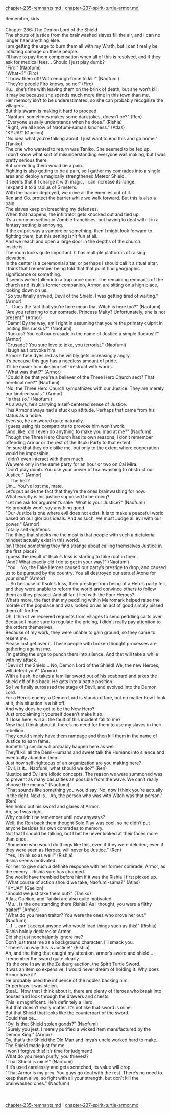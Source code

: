 [chapter-235-remnants.md](./chapter-235-remnants.md) | [chapter-237-spirit-turtle-armor.md](./chapter-237-spirit-turtle-armor.md) <br/>
<br/>
Remember, kids<br/>
<br/>
Chapter 236: The Demon Lord of the Shield<br/>
The shouts of justice from the brainwashed slaves fill the air, and I can no longer hear anything else.<br/>
I am getting the urge to burn them all with my Wrath, but I can’t really be inflicting damage on these people.<br/>
I’ll have to pay them compensation when all of this is resolved, and if they ask for medical fees… Should I just play dumb?<br/>
"Firo." (Naofumi)<br/>
"What~?" (Firo)<br/>
"Throw them off! With enough force to kill!" (Naofumi)<br/>
"They’re people Firo knows, so no!" (Firo)<br/>
Ku… she’s fine with leaving them on the brink of death, but she won’t kill.<br/>
It may be because she spends much more time in this town than me.<br/>
Her memory isn’t to be underestimated, so she can probably recognize the villagers.<br/>
But this swarm is making it hard to proceed.<br/>
"Naofumi sometimes makes some dark jokes, doesn’t he?" (Ren)<br/>
"Everyone usually understands when he does." (Rishia)<br/>
"Right, we all know of Naofumi-sama’s kindness." (Atlas)<br/>
"KYUA!" (Gaelion)<br/>
"No idea what you’re talking about. I just want to end this and go home." (Taniko)<br/>
The one who wanted to return was Taniko. She seemed to be fed up.<br/>
I don’t know what sort of misunderstanding everyone was making, but I was pretty serious there.<br/>
But correcting them would be a pain.<br/>
Fighting is also getting to be a pain, so I gather my comrades into a single area and deploy a magically strengthened Meteor Shield.<br/>
It seems that if I charge it with magic, I can increase its range.<br/>
I expand it to a radius of 5 meters.<br/>
With the barrier deployed, we drive all the enemies out of it.<br/>
Ren and Co. protect the barrier while we walk forward. But this is also a pain.<br/>
The slaves keep on breaching my defenses.<br/>
When that happens, the infiltrator gets knocked out and tied up.<br/>
It’s a common setting in Zombie franchises, but having to deal with it in a fantasy setting is annoying.<br/>
If the culprit was a vampire or something, then I might look forward to fighting them, but this setting isn’t fun at all.<br/>
And we reach and open a large door in the depths of the church.<br/>
Inside is…<br/>
The room looks quite important. It has multiple platforms of raising elevation.<br/>
In the center is a ceremonial altar, or perhaps I should call it a ritual altar.<br/>
I think that I remember being told that that point had geographic significance or something.<br/>
It seems we’ve fallen into a trap once more. The remaining remnants of the church and Itsuki’s former companion, Armor, are sitting on a high place, looking down on us.<br/>
"So you finally arrived, Devil of the Shield. I was getting tired of waiting." (Armor)<br/>
"… Does the fact that you’re here mean that Witch is here too?" (Naofumi)<br/>
"Are you referring to our comrade, Princess Malty? Unfortunately, she is not present." (Armor)<br/>
"Damn! By the way, am I right in assuming that you’re the primary culprit in inciting this ruckus?" (Naofumi)<br/>
"Ruckus? You call our crusade in the name of Justice a simple Ruckus!?" (Armor)<br/>
"Crusade? You sure love to joke, you terrorist." (Naofumi)<br/>
I laugh as I provoke him.<br/>
Armor’s face dyes red as he visibly gets increasingly angry.<br/>
It’s because this guy has a needless amount of pride.<br/>
It’ll be easier to make him self-destruct with words.<br/>
"What was that!?" (Armor)<br/>
"Could it be that you’re a believer of the Three Hero Church sect? That heretical one?" (Naofumi)<br/>
"No, the Three Hero Church sympathizes with our Justice. They are merely our kindred souls." (Armor)<br/>
"Is that so." (Naofumi)<br/>
As always, he’s carrying a self-centered sense of Justice.<br/>
This Armor always had a stuck up attitude. Perhaps that came from his status as a noble.<br/>
Even so, he answered quite naturally.<br/>
I guess using his compatriots to provoke him won’t work.<br/>
"And, like, did I even do anything to make you mad at me?" (Naofumi)<br/>
Though the Three Hero Church has its own reasons, I don’t remember offending Armor or the rest of the Itsuki Party to that extent.<br/>
I’m sure that they do dislike me, but only to the extent where cooperation would be impossible.<br/>
I didn’t even interact with them much.<br/>
We were only in the same party for an hour or two on Cal Mira.<br/>
"Don’t play dumb. You use your power of brainwashing to obstruct our Justice!" (Armor)<br/>
… The hell?<br/>
Um… You’ve lost me, mate.<br/>
Let’s put aside the fact that they’re the ones brainwashing for now.<br/>
What exactly is his justice supposed to be doing?<br/>
"Let me ask for argument’s sake. What is your Justice?" (Naofumi)<br/>
He probably won’t say anything good.<br/>
"Our Justice is one where evil does not exist. It is to make a peaceful world based on our glorious ideals. And as such, we must Judge all evil with our power!" (Armor)<br/>
Totally self-righteous.<br/>
The thing that shocks me the most is that people with such a dictatorial mindset actually exist in this world.<br/>
Isn’t there something they find strange about calling themselves Justice in the first place?<br/>
I guess the result of Itsuki’s loss is starting to take root in them.<br/>
"And? What exactly did I do to get in your way?" (Naofumi)<br/>
"You… No, the Fake Heroes caused our party’s prestige to drop, and caused us to be pursued by the country. You all destroyed our status! Atone for your sins!" (Armor)<br/>
… So because of Itsuki’s loss, their prestige from being of a Hero’s party fell, and they were unable to reform the world and convince others to follow them as they pleased. And all fault lied with the Four Heroes?<br/>
What’s more, the fact that my peddling within Melromark helped raise the morale of the populace and was looked on as an act of good simply pissed them off further.<br/>
Oh, I think I’ve received requests from villages to send peddling carts over.<br/>
Because I made sure to regulate the pricing, I didn’t really pay attention to the orders themselves.<br/>
Because of my work, they were unable to gain ground, so they came to resent me.<br/>
Please just get over it. These people with broken thought processes are gathering against me.<br/>
I’m getting the urge to punch them into silence. And that will take a while with my attack.<br/>
"Devil of the Shield… No, Demon Lord of the Shield! We, the new Heroes, will defeat you!" (Armor)<br/>
With a flash, he takes a familiar sword out of his scabbard and takes the shield off of his back. He gets into a battle position.<br/>
So I’ve finally surpassed the stage of Devil, and evolved into the Demon Lord.<br/>
For a Hero’s enemy, a Demon Lord is standard fare, but no matter how I look at it, this situation is a bit off.<br/>
And why does he get to be the New Hero?<br/>
Just proclaiming it yourself doesn’t make it so.<br/>
If I lose here, will all the fault of this incident fall to me?<br/>
Now that I think about it, there’s no need for them to use my slaves in their rebellion.<br/>
They could simply have them rampage and then kill them in the name of Justice to earn fame.<br/>
Something similar will probably happen here as well.<br/>
They’ll kill all the Demi-Humans and sweet talk the Humans into silence and eventually abandon them.<br/>
Just how self-righteous of an organization are you making here?<br/>
"Evil, is it… Naofumi, what should we do?" (Ren)<br/>
"Justice and Evil are idiotic concepts. The reason we were summoned was to prevent as many casualties as possible from the wave. We can’t really choose the means." (Naofumi)<br/>
"That sounds like something you would say. No, now I think you’re actually in the right. Next is… Ah, the person who was with Witch was that person." (Ren)<br/>
Ren holds out his sword and glares at Armor.<br/>
Ah, so I was right.<br/>
Why couldn’t he remember until now anyways?<br/>
Well, the Ren back them thought Solo Play was cool, so he didn’t put anyone besides his own comrades to memory.<br/>
Not that I should be talking, but I bet he never looked at their faces more than once.<br/>
"Someone who would do things like this, even if they were deluded, even if they were seen as Heroes, will never be Justice." (Ren)<br/>
"Yes, I think so as well!" (Rishia)<br/>
Rishia seems motivated.<br/>
For her to give such a definite response with her former comrade, Armor, as the enemy… Rishia sure has changed.<br/>
She would have trembled before him if it was the Rishia I first picked up.<br/>
"What course of action should we take, Naofumi-sama?" (Atlas)<br/>
"KYUA!" (Gaelion)<br/>
"Should we just take them out?" (Taniko)<br/>
Atlas, Gaelion, and Taniko are also quite motivated.<br/>
"Mu… Is the one standing there Rishia? As I thought, you were a filthy traitor!" (Armor)<br/>
"What do you mean traitor? You were the ones who drove her out." (Naofumi)<br/>
"…I … can’t accept anyone who would lead things such as this!" (Rishia)<br/>
Rishia boldly declares at Armor.<br/>
Did she just nonchalantly ignore me?<br/>
Don’t just treat me as a background character. I’ll smack you.<br/>
"There’s no way this is Justice!" (Rishia)<br/>
Ah, and the thing that caught my attention, armor’s sword and shield…<br/>
I remember the sword quite clearly.<br/>
It’s the one I saw at the Zeltburg auction, the Spirit Turtle Sword.<br/>
It was an item so expensive, I would never dream of holding it. Why does Armor have it?<br/>
He probably used the influence of the nobles backing him.<br/>
Or perhaps it was stolen.<br/>
Steal… Now that I think about it, there are plenty of Heroes who break into houses and look through the drawers and chests.<br/>
This is magnificent. He’s definitely a Hero.<br/>
But that doesn’t really matter. It’s not like that sword is mine.<br/>
But that Shield that looks like the counterpart of the sword.<br/>
Could that be…<br/>
"Oy! Is that Shield stolen goods?" (Naofumi)<br/>
"Surely you jest. I merely purified a wicked item manufactured by the Demon King." (Armor)<br/>
Oy, that’s the Shield the Old Man and Imya’s uncle worked hard to make. The Shield made just for me.<br/>
I won’t forgive this! It’s time for judgment!<br/>
What do you mean purify, you thieves!?<br/>
"That Shield is mine!" (Naofumi)<br/>
If it’s used carelessly and gets scratched, its value will drop.<br/>
"That Armor is my prey. You guys go deal with the rest. There’s no need to keep them alive, so fight with all your strength, but don’t kill the brainwashed ones." (Naofumi)<br/>
<br/>
<br/> <br/>
[chapter-235-remnants.md](./chapter-235-remnants.md) | [chapter-237-spirit-turtle-armor.md](./chapter-237-spirit-turtle-armor.md) <br/>

